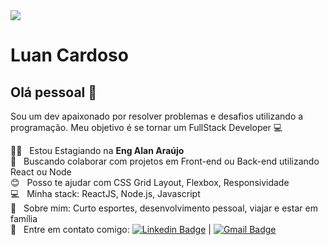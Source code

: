 



<img width="auto" src="https://avatars.githubusercontent.com/u/72113891?s=60&v=4">

# Luan Cardoso

## Olá pessoal 👋
Sou um dev apaixonado por resolver problemas e desafios utilizando a programação.
Meu objetivo é se tornar um FullStack Developer :computer:

 :man_technologist:  &nbsp; Estou Estagiando na **Eng Alan Araújo**
 <br/> :green_heart: &nbsp; Buscando colaborar com projetos em Front-end ou Back-end utilizando React ou Node
 <br/> :blush: &nbsp; Posso te ajudar com CSS Grid Layout, Flexbox, Responsividade
 <br/> :computer: &nbsp; Minha stack: ReactJS, Node.js, Javascript
 <br/> 💬  &nbsp; Sobre mim: Curto esportes, desenvolvimento pessoal, viajar e estar em família
 <br/> :email: &nbsp; Entre em contato comigo: [![Linkedin Badge](https://img.shields.io/badge/-LuanCardoso-blue?style=flat-square&logo=Linkedin&logoColor=white&link=https://www.linkedin.com/in/tgmarinho/)](https://www.linkedin.com/in/tgmarinho/) 
| 
[![Gmail Badge](https://img.shields.io/badge/-luancardosoti@gmail.com-c14438?style=flat-square&logo=Gmail&logoColor=white&link=mailto:luancardosoti@gmail.com)](mailto:luancardosoti@gmail.com)
